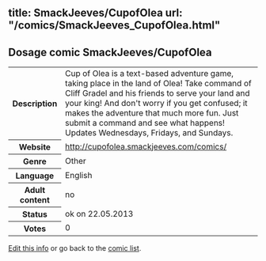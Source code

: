title: SmackJeeves/CupofOlea
url: "/comics/SmackJeeves_CupofOlea.html"
---
Dosage comic SmackJeeves/CupofOlea
-----------------------------------------

<p id="msg"></p>
<script type="text/javascript">
if (window.location.search === '?edit_info_mail=sent_ok') {
  var elem = document.getElementById("msg");
  elem.innerHTML = 'Edited information sucessfully sent for review, which is usually done daily. Thanks!';
  elem.className = 'ok';
}
</script>
<table class="comicinfo">
<tr>
<th>Description</th><td>Cup of Olea is a text-based adventure game, taking place in the land of Olea! Take command of Cliff Gradel and his friends to serve your land and your king! And don't worry if you get confused; it makes the adventure that much more fun. Just submit a command and see what happens! Updates Wednesdays, Fridays, and Sundays.</td>
</tr>
<tr>
<th>Website</th><td><a href="http://cupofolea.smackjeeves.com/comics/">http://cupofolea.smackjeeves.com/comics/</a></td>
</tr>
<tr>
<th>Genre</th><td>Other</td>
</tr>
<tr>
<th>Language</th><td>English</td>
</tr>
<tr>
<th>Adult content</th><td>no</td>
</tr>
<tr>
<th>Status</th><td>ok on 22.05.2013</td>
</tr>
<tr>
<th>Votes</th><td>0</td>
</tr>
</table>

[Edit this info](SmackJeeves_CupofOlea_edit.html) or go back to the [comic list](../comic-index.html).
